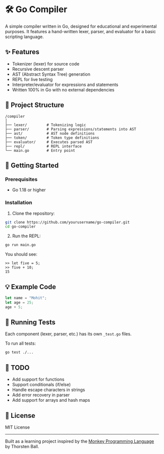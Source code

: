 # 🛠️ Go Compiler

A simple compiler written in Go, designed for educational and experimental purposes. It features a hand-written lexer, parser, and evaluator for a basic scripting language.

## ✨ Features

* Tokenizer (lexer) for source code
* Recursive descent parser
* AST (Abstract Syntax Tree) generation
* REPL for live testing
* Interpreter/evaluator for expressions and statements
* Written 100% in Go with no external dependencies

## 📂 Project Structure

```
/compiler
│
├── lexer/         # Tokenizing logic
├── parser/        # Parsing expressions/statements into AST
├── ast/           # AST node definitions
├── token/         # Token type definitions
├── evaluator/     # Executes parsed AST
├── repl/          # REPL interface
└── main.go        # Entry point
```

## 🚀 Getting Started

### Prerequisites

* Go 1.18 or higher

### Installation

1. Clone the repository:

```bash
git clone https://github.com/yourusername/go-compiler.git
cd go-compiler
```

2. Run the REPL:

```bash
go run main.go
```

You should see:

```
>> let five = 5;
>> five + 10;
15
```

## 💡 Example Code

```js
let name = "Mohit";
let age = 25;
age + 5;
```

## 🧪 Running Tests

Each component (lexer, parser, etc.) has its own `_test.go` files.

To run all tests:

```bash
go test ./...
```

## 📌 TODO

* Add support for functions
* Support conditionals (if/else)
* Handle escape characters in strings
* Add error recovery in parser
* Add support for arrays and hash maps

## 📄 License

MIT License

---

Built as a learning project inspired by the [Monkey Programming Language](https://interpreterbook.com) by Thorsten Ball.
